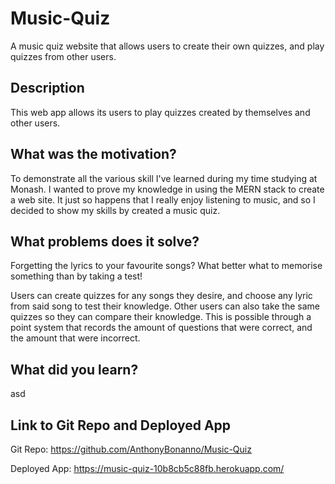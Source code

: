 # Music-Quiz
A music quiz website that allows users to create their own quizzes, and play quizzes from other users.

## Description

This web app allows its users to play quizzes created by themselves and other users. 


## What was the motivation?

To demonstrate all the various skill I've learned during my time studying at Monash. I wanted to prove my knowledge in using the MERN stack to create a web site. It just so happens that I really enjoy listening to music, and so I decided to show my skills by created a music quiz.


## What problems does it solve?

Forgetting the lyrics to your favourite songs? What better what to memorise something than by taking a test!

Users can create quizzes for any songs they desire, and choose any lyric from said song to test their knowledge. Other users can also take the same quizzes so they can compare their knowledge. This is possible through a point system that records the amount of questions that were correct, and the amount that were incorrect.


## What did you learn?

asd


## Link to Git Repo and Deployed App

Git Repo: https://github.com/AnthonyBonanno/Music-Quiz

Deployed App: https://music-quiz-10b8cb5c88fb.herokuapp.com/